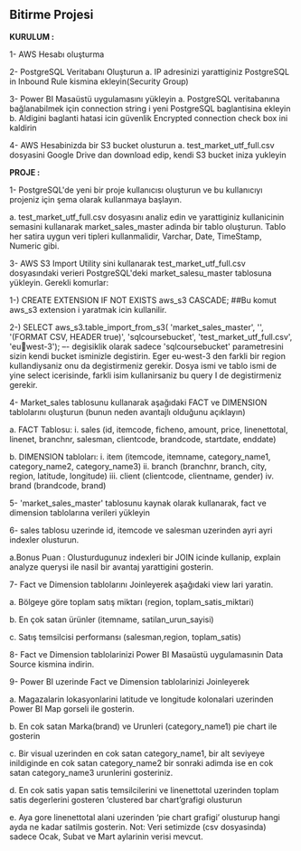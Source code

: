 <h2>Bitirme Projesi </h2>
<p> <b>KURULUM : </b></p>
<p>1- AWS Hesabı oluşturma </p>
<p>2- PostgreSQL Veritabanı Oluşturun 
a. IP adresinizi yarattiginiz PostgreSQL in Inbound Rule kismina 
ekleyin(Security Group) </p>
<p>3- Power BI Masaüstü uygulamasını yükleyin 
a. PostgreSQL veritabanına bağlanabilmek için connection string i 
yeni PostgreSQL baglantisina ekleyin 
b. Aldigini baglanti hatasi icin güvenlik Encrypted connection 
check box ini kaldirin  </p>
<p></p>

<p> 4- AWS Hesabinizda bir S3 bucket olusturun 
a. test_market_utf_full.csv dosyasini Google Drive dan download 
edip, kendi S3 bucket iniza yukleyin </p>
<b><p>PROJE :</p></b>
<p>1- PostgreSQL'de yeni bir proje kullanıcısı oluşturun ve bu 
kullanıcıyı projeniz için şema olarak kullanmaya başlayın.</p> 
a. test_market_utf_full.csv dosyasını analiz edin ve yarattiginiz 
kullanicinin semasini kullanarak market_sales_master adinda bir 
tablo oluşturun. Tablo her satira uygun veri tipleri 
kullanmalidir, Varchar, Date, TimeStamp, Numeric gibi. </p>
<p>3- AWS S3 Import Utility sini kullanarak test_market_utf_full.csv 
dosyasındaki verieri PostgreSQL'deki market_salesu_master tablosuna 
yükleyin. Gerekli komurlar: </p>
<p>1-) CREATE EXTENSION IF NOT EXISTS aws_s3 CASCADE; ##Bu 
komut aws_s3 extension i yaratmak icin kullanilir. </p>
<p>2-) SELECT aws_s3.table_import_from_s3( 
 'market_sales_master', '', '(FORMAT CSV, HEADER 
true)', 
 'sqlcoursebucket', 'test_market_utf_full.csv', 'euwest-3');
–- degisiklik olarak sadece 'sqlcoursebucket' 
parametresini sizin kendi bucket isminizle degistirin. 
Eger eu-west-3 den farkli bir region kullandiysaniz onu 
da degistirmeniz gerekir. Dosya ismi ve tablo ismi de 
yine select icerisinde, farkli isim kullanirsaniz bu 
query I de degistirmeniz gerekir.</p>
<p>4- Market_sales tablosunu kullanarak aşağıdaki FACT ve DIMENSION 
tablolarını oluşturun (bunun neden avantajlı olduğunu açıklayın) </p>
<p>a. FACT Tablosu: 
i. sales (id, itemcode, ficheno, amount, price, 
linenettotal, linenet, branchnr, salesman, clientcode, 
brandcode, startdate, enddate) </p>
<p>b. DIMENSION tabloları: 
i. item (itemcode, itemname, category_name1, 
category_name2, category_name3) 
ii. branch (branchnr, branch, city, region, latitude, 
longitude) 
iii. client (clientcode, clientname, gender) 
iv. brand (brandcode, brand) </p>
<p>5- 'market_sales_master' tablosunu kaynak olarak kullanarak, 
fact ve dimension tablolarına verileri yükleyin </p>
<p>6- sales tablosu uzerinde id, itemcode ve salesman uzerinden ayri 
ayri indexler olusturun.</p> 
<p>a.Bonus Puan : Olusturdugunuz indexleri bir JOIN icinde kullanip, 
explain analyze querysi ile nasil bir avantaj yarattigini 
gosterin.</p> 
<p>7- Fact ve Dimension tablolarını Joinleyerek aşağıdaki view lari 
yaratin. </p> 
<p>a. Bölgeye göre toplam satış miktarı (region, 
toplam_satis_miktari) </p> 
<p>b. En çok satan ürünler (itemname, satilan_urun_sayisi) </p> 
<p>c. Satış temsilcisi performansı (salesman,region, toplam_satis) </p> 
<p>8- Fact ve Dimension tablolarinizi Power BI Masaüstü uygulamasınin
Data Source kismina indirin. </p> 
<p>9- Power BI uzerinde Fact ve Dimension tablolarinizi Joinleyerek </p> 
<p>a. Magazalarin lokasyonlarini latitude ve longitude kolonalari 
uzerinden Power BI Map gorseli ile gosterin.</p>  
<p>b. En cok satan Marka(brand) ve Urunleri (category_name1) pie 
chart ile gosterin </p> 
<p>c. Bir visual uzerinden en cok satan category_name1, bir alt 
seviyeye inildiginde en cok satan category_name2 bir sonraki 
adimda ise en cok satan category_name3 urunlerini gosteriniz. </p> 
<p>d. En cok satis yapan satis temsilcilerini ve linenettotal 
uzerinden toplam satis degerlerini gosteren ‘clustered bar 
chart’grafigi olusturun </p> 
<p>e. Aya gore linenettotal alani uzerinden ‘pie chart grafigi’ 
olusturup hangi ayda ne kadar satilmis gosterin. Not: Veri 
setimizde (csv dosyasinda) sadece Ocak, Subat ve Mart aylarinin 
verisi mevcut. </p> 



